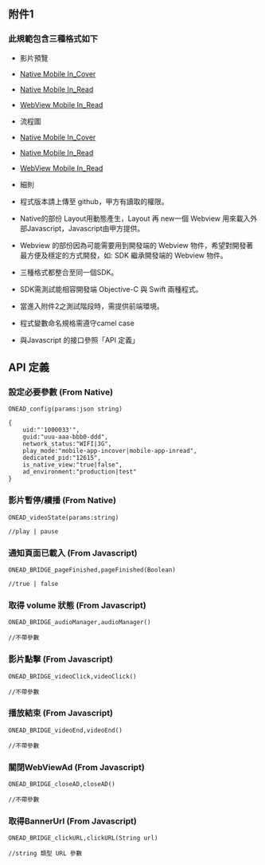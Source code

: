 ## 附件1
### 此規範包含三種格式如下

* 影片預覽
 * [Native Mobile In_Cover](https://goo.gl/k7cIZN)
 * [Native Mobile In_Read](https://goo.gl/hAIuEA)
 * [WebView Mobile In_Read](https://goo.gl/F3dL0t)

 
* 流程圖
 * [Native Mobile In_Cover](https://goo.gl/ij9WPi)
 * [Native Mobile In_Read](https://goo.gl/cAV6RT)
 * [WebView Mobile In_Read](https://goo.gl/QWNpw4)
 
* 細則
 * 程式版本請上傳至 github，甲方有讀取的權限。 
 * Native的部份 Layout用動態產生，Layout 再 new一個 Webview 用來載入外部Javascript，Javascript由甲方提供。
 * Webview 的部份因為可能需要用到開發端的 Webview 物件，希望對開發著最方便及穩定的方式開發，如: SDK 繼承開發端的 Webview 物件。
 * 三種格式都整合至同一個SDK。
 * SDK需測試能相容開發端 Objective-C 與 Swift 兩種程式。
 * 當進入附件2之測試階段時，需提供前端環境。
 * 程式變數命名規格需遵守camel case
 * 與Javascript 的接口參照「API 定義」

## API 定義
### 設定必要參數 (From Native)

`ONEAD_config(params:json string)`

```
{
    uid:"'1000033'", 
    guid:"uuu-aaa-bbb0-ddd", 
    network_status:"WIFI|3G", 
    play_mode:"mobile-app-incover|mobile-app-inread", 
    dedicated_pid:"12615", 
    is_native_view:"true|false", 
    ad_environment:"production|test"
}
```

### 影片暫停/續播 (From Native)

`ONEAD_videoState(params:string)`

```
//play | pause
```

### 通知頁面已載入 (From Javascript)

`ONEAD_BRIDGE_pageFinished,pageFinished(Boolean)`

```
//true | false
```

### 取得 volume 狀態 (From Javascript)

`ONEAD_BRIDGE_audioManager,audioManager()`

```
//不帶參數
```


### 影片點擊 (From Javascript)

`ONEAD_BRIDGE_videoClick,videoClick()`

```
//不帶參數
```

### 播放結束 (From Javascript)

`ONEAD_BRIDGE_videoEnd,videoEnd()`

```
//不帶參數
```

### 關閉WebViewAd (From Javascript)

`ONEAD_BRIDGE_closeAD,closeAD()`

```
//不帶參數
```

### 取得BannerUrl (From Javascript)

`ONEAD_BRIDGE_clickURL,clickURL(String url)`

```
//string 類型 URL 參數
```
